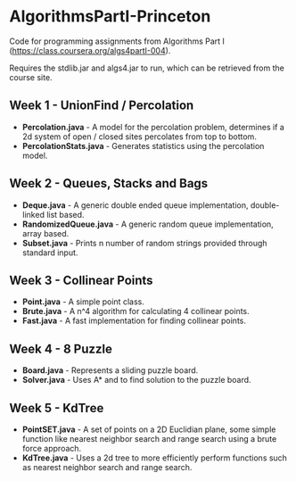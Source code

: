 AlgorithmsPartI-Princeton
=====================

Code for programming assignments from Algorithms Part I (https://class.coursera.org/algs4partI-004).

Requires the stdlib.jar and algs4.jar to run, which can be retrieved from the course site.

Week 1 - UnionFind / Percolation
----------------------------
 - **Percolation.java** - A model for the percolation problem, determines if a 2d system of open / closed sites percolates from top to bottom.
 - **PercolationStats.java** - Generates statistics using the percolation model.

Week 2 - Queues, Stacks and Bags
--------------------------------
 - **Deque.java** - A generic double ended queue implementation, double-linked list based.
 - **RandomizedQueue.java** - A generic random queue implementation, array based.
 - **Subset.java** - Prints n number of random strings provided through standard input.

Week 3 - Collinear Points
-------------------------
 - **Point.java** - A simple point class.
 - **Brute.java** - A n^4 algorithm for calculating 4 collinear points.
 - **Fast.java** - A fast implementation for finding collinear points.

Week 4 - 8 Puzzle
-----------------
 - **Board.java** - Represents a sliding puzzle board.
 - **Solver.java** - Uses A* and to find solution to the puzzle board.

Week 5 - KdTree
---------------
 - **PointSET.java** - A set of points on a 2D Euclidian plane, some simple function like nearest neighbor search and range search using a brute force approach.
 - **KdTree.java** - Uses a 2d tree to more efficiently perform functions such as nearest neighbor search and range search.
